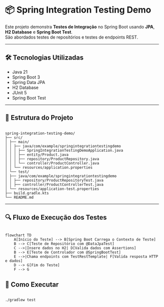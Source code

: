 # 📦 Spring Integration Testing Demo

Este projeto demonstra **Testes de Integração** no Spring Boot usando **JPA**, **H2 Database** e **Spring Boot Test**.  
São abordados testes de repositórios e testes de endpoints REST.

---

## 🛠 Tecnologias Utilizadas
- Java 21
- Spring Boot 3
- Spring Data JPA
- H2 Database
- JUnit 5
- Spring Boot Test

---

## 📂 Estrutura do Projeto

```text

spring-integration-testing-demo/
├── src/
│ ├── main/
│ │ ├── java/com/example/springintegrationtestingdemo
│ │ │ ├── SpringIntegrationTestingDemoApplication.java
│ │ │ ├── entity/Product.java
│ │ │ ├── repository/ProductRepository.java
│ │ │ └── controller/ProductController.java
│ │ └── resources/application.properties
│ └── test/
│ ├── java/com/example/springintegrationtestingdemo
│ │ ├── repository/ProductRepositoryTest.java
│ │ ├── controller/ProductControllerTest.java
│ └── resources/application-test.properties
├── build.gradle.kts
└── README.md

```

---

## 🔍 Fluxo de Execução dos Testes

```mermaid

flowchart TD
    A[Início do Teste] --> B[Spring Boot Carrega o Contexto de Teste]
    B --> C[Teste de Repositório com @DataJpaTest]
    C -->|Insere dados no H2| D[Valida dados com Assertions]
    B --> E[Teste de Controlador com @SpringBootTest]
    E -->|Chama endpoints com TestRestTemplate| F[Valida resposta HTTP e dados]
    D --> G[Fim do Teste]
    F --> G

```

## 🚀 Como Executar

```bash

./gradlew test

```



